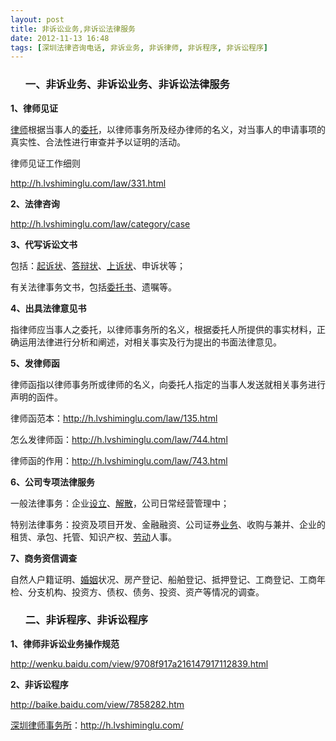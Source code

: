```yaml
---
layout: post
title: 非诉讼业务,非诉讼法律服务
date: 2012-11-13 16:48
tags: [深圳法律咨询电话, 非诉业务, 非诉律师, 非诉程序, 非诉讼程序]
---
```

<ol>
<h3>一、非诉业务、非诉讼业务、非诉讼法律服务</h3>
</ol>
<strong>1、律师见证</strong>

<a href="http://h.lvshiminglu.com/">律师</a>根据当事人的<a href="http://h.lvshiminglu.com/law/762.html">委托</a>，以律师事务所及经办律师的名义，对当事人的申请事项的真实性、合法性进行审查并予以证明的活动。

律师见证工作细则

<a href="http://h.lvshiminglu.com/law/331.html">http://h.lvshiminglu.com/law/331.html</a>

<strong>2、法律咨询</strong>

<a href="http://h.lvshiminglu.com/law/category/case">http://h.lvshiminglu.com/law/category/case</a>

<strong>3、代写诉讼文书</strong>

包括：<a href="http://h.lvshiminglu.com/law/692.html">起诉状</a>、<a href="http://h.lvshiminglu.com/law/645.html">答辩状</a>、<a href="http://h.lvshiminglu.com/law/121.html">上诉状</a>、申诉状等；

有关法律事务文书，包括<a href="http://h.lvshiminglu.com/law/644.html">委托书</a>、遗嘱等。

<strong>4、出具法律意见书</strong>

指律师应当事人之委托，以律师事务所的名义，根据委托人所提供的事实材料，正确运用法律进行分析和阐述，对相关事实及行为提出的书面法律意见。

<strong>5、发律师函</strong>

律师函指以律师事务所或律师的名义，向委托人指定的当事人发送就相关事务进行声明的函件。

律师函范本：<a href="http://h.lvshiminglu.com/law/135.html">http://h.lvshiminglu.com/law/135.html</a>

怎么发律师函：<a href="http://h.lvshiminglu.com/law/744.html">http://h.lvshiminglu.com/law/744.html</a>

律师函的作用：<a href="http://h.lvshiminglu.com/law/743.html">http://h.lvshiminglu.com/law/743.html</a>

<strong>6、公司专项法律服务</strong>

一般法律事务：企业<a href="http://h.lvshiminglu.com/law/362.html">设立</a>、<a href="http://h.lvshiminglu.com/law/908.html">解散</a>，公司日常经营管理中；

特别法律事务：投资及项目开发、金融融资、公司证券<a href="http://h.lvshiminglu.com/law/629.html">业务</a>、收购与兼并、企业的租赁、承包、托管、知识产权、<a href="http://h.lvshiminglu.com/law/494.html">劳动</a>人事。

<strong>7、商务资信调查</strong>

自然人户籍证明、<a href="http://h.lvshiminglu.com/law/338.html">婚姻</a>状况、房产登记、船舶登记、抵押登记、工商登记、工商年检、分支机构、投资方、债权、债务、投资、资产等情况的调查。
<ol>
<h3>二、非诉程序、非诉讼程序</h3>
</ol>
<strong>1、律师非诉讼业务操作规范</strong>

http://wenku.baidu.com/view/9708f917a216147917112839.html

<strong>2、非诉讼程序</strong>

http://baike.baidu.com/view/7858282.htm

<a href="http://h.lvshiminglu.com/">深圳律师事务所</a>：<a href="http://h.lvshiminglu.com/">http://h.lvshiminglu.com/</a>

